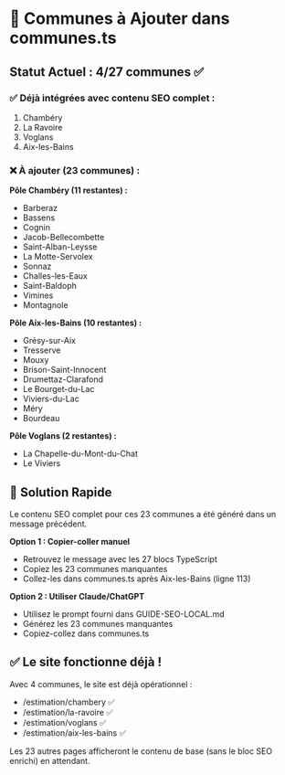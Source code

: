 # 📝 Communes à Ajouter dans communes.ts

## Statut Actuel : 4/27 communes ✅

### ✅ Déjà intégrées avec contenu SEO complet :
1. Chambéry
2. La Ravoire  
3. Voglans
4. Aix-les-Bains

### ❌ À ajouter (23 communes) :

**Pôle Chambéry (11 restantes) :**
- Barberaz
- Bassens
- Cognin
- Jacob-Bellecombette
- Saint-Alban-Leysse
- La Motte-Servolex
- Sonnaz
- Challes-les-Eaux
- Saint-Baldoph
- Vimines
- Montagnole

**Pôle Aix-les-Bains (10 restantes) :**
- Grésy-sur-Aix
- Tresserve
- Mouxy
- Brison-Saint-Innocent
- Drumettaz-Clarafond
- Le Bourget-du-Lac
- Viviers-du-Lac
- Méry
- Bourdeau

**Pôle Voglans (2 restantes) :**
- La Chapelle-du-Mont-du-Chat
- Le Viviers

## 🚀 Solution Rapide

Le contenu SEO complet pour ces 23 communes a été généré dans un message précédent.

**Option 1 : Copier-coller manuel**
- Retrouvez le message avec les 27 blocs TypeScript
- Copiez les 23 communes manquantes
- Collez-les dans communes.ts après Aix-les-Bains (ligne 113)

**Option 2 : Utiliser Claude/ChatGPT**
- Utilisez le prompt fourni dans GUIDE-SEO-LOCAL.md
- Générez les 23 communes manquantes
- Copiez-collez dans communes.ts

## ✅ Le site fonctionne déjà !

Avec 4 communes, le site est déjà opérationnel :
- /estimation/chambery ✅
- /estimation/la-ravoire ✅
- /estimation/voglans ✅
- /estimation/aix-les-bains ✅

Les 23 autres pages afficheront le contenu de base (sans le bloc SEO enrichi) en attendant.

